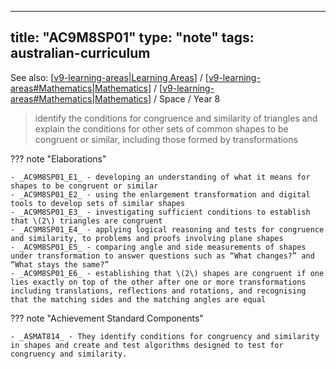 
---
title: "AC9M8SP01"
type: "note"
tags: australian-curriculum
---

See also: [[v9-learning-areas|Learning Areas]] / [[v9-learning-areas#Mathematics|Mathematics]] / [[v9-learning-areas#Mathematics|Mathematics]] / Space / Year 8

> identify the conditions for congruence and similarity of triangles and explain the conditions for other sets of common shapes to be congruent or similar, including those formed by transformations

??? note "Elaborations"

	- _AC9M8SP01_E1_ - developing an understanding of what it means for shapes to be congruent or similar
	- _AC9M8SP01_E2_ - using the enlargement transformation and digital tools to develop sets of similar shapes
	- _AC9M8SP01_E3_ - investigating sufficient conditions to establish that \(2\) triangles are congruent
	- _AC9M8SP01_E4_ - applying logical reasoning and tests for congruence and similarity, to problems and proofs involving plane shapes
	- _AC9M8SP01_E5_ - comparing angle and side measurements of shapes under transformation to answer questions such as “What changes?” and “What stays the same?”
	- _AC9M8SP01_E6_ - establishing that \(2\) shapes are congruent if one lies exactly on top of the other after one or more transformations including translations, reflections and rotations, and recognising that the matching sides and the matching angles are equal
??? note "Achievement Standard Components"

	- _ASMAT814_ - They identify conditions for congruency and similarity in shapes and create and test algorithms designed to test for congruency and similarity.

[//begin]: # "Autogenerated link references for markdown compatibility"
[v9-learning-areas|Learning Areas]: ../v9-learning-areas "Learning Areas"
[v9-learning-areas#Mathematics|Mathematics]: ../v9-learning-areas "Learning Areas"
[//end]: # "Autogenerated link references"
